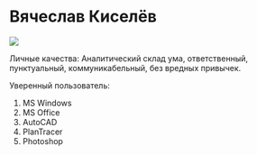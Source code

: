 # Вячеслав Киселёв

![](https://github.com/v0xp/Resume/tree/main/img/author.jpg)

Личные качества: 
Аналитический склад ума, ответственный, пунктуальный, коммуникабельный, без вредных привычек.

Уверенный пользователь:
1. MS Windows
2. MS Office
3. AutoCAD 
4. PlanTracer
5. Photoshop 